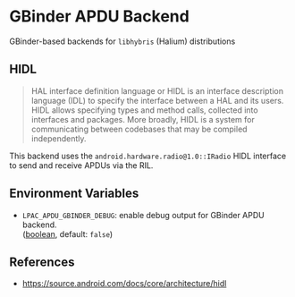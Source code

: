 # GBinder APDU Backend

GBinder-based backends for `libhybris` (Halium) distributions

## HIDL

> HAL interface definition language or HIDL is an interface description language (IDL) to specify the interface between
> a HAL and its users. HIDL allows specifying types and method calls, collected into interfaces and packages. More
> broadly, HIDL is a system for communicating between codebases that may be compiled independently.

This backend uses the `android.hardware.radio@1.0::IRadio` HIDL interface to send and receive APDUs via the RIL.

## Environment Variables

- `LPAC_APDU_GBINDER_DEBUG`: enable debug output for GBinder APDU backend. \
  ([boolean](types.md#boolean-type), default: `false`)

## References

- <https://source.android.com/docs/core/architecture/hidl>
